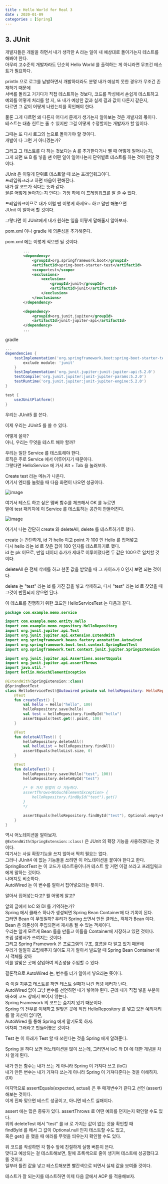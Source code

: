 ```yaml
---
title : Hello World for Real 3
date : 2020-01-09
categories : [Spring]
---
```


## 3. JUnit

개발자들은 개발을 하면서 내가 생각한 A 라는 일이 내 예상대로 돌아가는지 테스트를 해봐야 한다.  
아무리 고수준의 개발자라도 단순히 Hello World 를 출력하는 게 아니라면 무조건 테스트가 필요하다.  

println 으로 로그를 남발하면서 개발하더라도 분명 내가 예상치 못한 경우가 무조건 존재하기 때문에  
서버를 돌리고 거기다가 직접 테스트하는 것보다, 코드를 작성해서 손쉽게 테스트하고  
예외를 어떻게 처리를 할 지, 또 내가 예상한 값과 실제 결과 값이 다른지 같은지,  
다르면 그 값이 어떻게 나왔는지를 확인해야 한다.  

물론 그게 다르면 왜 다른지 어디서 문제가 생기는지 알아보는 것은 개발자의 몫이다.  
테스트는 대충 힌트는 줄 수 있지만 그걸 어떻게 수정할지는 개발자가 할 일이다.  

그때는 또 다시 로그의 늪으로 돌아가야 할 것이다.  
개발이 다 그런 거 아니겠는가?  

그리고 그 테스트를 다 하는 것보다는 A 를 추가한다거나 뺄 때 어떻게 일어나는지,  
그게 되면 또 B 를 넣을 땐 어떤 일이 일어나는지 단위별로 테스트를 하는 것이 편할 것이다.  

JUnit 은 이렇게 단위로 테스트할 때 쓰는 프레임워크이다.  
프레임워크라고 하면 마음이 편해진다.  
내가 짤 코드가 적다는 뜻과 같다.  
물론 어떻게 돌아가는지 안다는 가정 하에 이 프레임워크를 잘 쓸 수 있다.  

프레임워크이므로 내가 이럴 땐 이렇게 하세요~ 하고 말만 해놓으면  
JUnit 이 알아서 할 것이다.  

그렇다면 이 JUnit에게 내가 원하는 일을 어떻게 말해줄지 알아보자.  

pom.xml 이나 gradle 에 의존성을 추가해준다.  

pom.xml 에는 이렇게 적으면 될 것이다.  

```xml
        ...
        <dependency>
            <groupId>org.springframework.boot</groupId>
            <artifactId>spring-boot-starter-test</artifactId>
            <scope>test</scope>
            <exclusions>
                <exclusion>
                    <groupId>junit</groupId>
                    <artifactId>junit</artifactId>
                </exclusion>
            </exclusions>
        </dependency>

        <dependency>
            <groupId>org.junit.jupiter</groupId>
            <artifactId>junit-jupiter-api</artifactId>
        </dependency>
        ...
```

gradle  

```gradle
...
dependencies {
    testImplementation('org.springframework.boot:spring-boot-starter-test') {
        exclude module: 'junit'
    }
    testImplementation('org.junit.jupiter:junit-jupiter-api:5.2.0')
    testCompile('org.junit.jupiter:junit-jupiter-params:5.2.0')
    testRuntime('org.junit.jupiter:junit-jupiter-engine:5.2.0')
}

test { 
    useJUnitPlatform() 
}

```

우리는 JUnit5 를 쓴다.  

이제 우리는 JUnit5 를 쓸 수 있다.  

어떻게 쓸까?  
아니, 우리는 무엇을 테스트 해야 할까?  

우리는 일단 Service 를 테스트해야 한다.  
로직은 주로 Service 에서 이루어지기 때문이다.  
그렇다면 HelloService 에 가서 Alt + Tab 을 눌러보자.  

Create test 라는 메뉴가 나온다.  
여기서 엔터를 눌렀을 때 다음 화면이 나오면 성공이다.  

![image](https://user-images.githubusercontent.com/22045424/72053000-8bb77600-3309-11ea-96f2-eecdefeae2ee.png)

여기서 테스트 하고 싶은 멤버 함수를 체크해서 OK 를 누르면  
밑에 test 패키지에 이 Service 를 테스트하는 공간이 만들어진다.  

![image](https://user-images.githubusercontent.com/22045424/72053301-18623400-330a-11ea-83a7-6aca25a87f21.png)

여기서 나는 간단히 create 와 deleteAll, delete 를 테스트하기로 했다.  

create 는 간단하게, id 가 hello 이고 point 가 100 인 Hello 를 집어넣고  
다시 hello 라는 id 로 찾은 값이 100 인지를 테스트하기로 했다.  
id 는 pk 이므로, 만일 데이터 추가가 제대로 이루어졌다면 두 값은 100으로 일치할 것이다.  

deleteAll 은 전체 삭제를 하고 현존 값을 받았을 때 그 사이즈가 0 인지 보면 되는 것이다.  

delete 는 "test" 라는 id 를 가진 값을 넣고 삭제하고, 다시 "test" 라는 id 로 찾았을 때 그것이 반환되지 않으면 된다.  

이 테스트를 진행하기 위한 코드인 HelloServiceTest 는 다음과 같다.  

```kotlin
package com.example.memo.service

import com.example.memo.entity.Hello
import com.example.memo.repository.HelloRepository
import org.junit.jupiter.api.Test
import org.junit.jupiter.api.extension.ExtendWith
import org.springframework.beans.factory.annotation.Autowired
import org.springframework.boot.test.context.SpringBootTest
import org.springframework.test.context.junit.jupiter.SpringExtension

import org.junit.jupiter.api.Assertions.assertEquals
import org.junit.jupiter.api.assertThrows
import java.util.*
import kotlin.NoSuchElementException

@ExtendWith(SpringExtension::class)
@SpringBootTest
class HelloServiceTest(@Autowired private val helloRepository: HelloRepository) {
    @Test
    fun createTest() {
        val hello = Hello("hello", 100)
        helloRepository.save(hello)
        val test = helloRepository.findById("hello")
        assertEquals(test.get().point, 100)
    }

    @Test
    fun deleteAllTest() {
        helloRepository.deleteAll()
        val helloList = helloRepository.findAll()
        assertEquals(helloList.size, 0)
    }

    @Test
    fun deleteTest() {
        helloRepository.save(Hello("test", 100))
        helloRepository.deleteById("test")
        
        /* 두 가지 방법이 다 가능하다.
        assertThrows<NoSuchElementException> {
            helloRepository.findById("test").get()
        }
        */

        assertEquals(helloRepository.findById("test"), Optional.empty<Hello>())
    }
}
```

역시 어노테이션을 알아보자.  
`@ExtendWith(SpringExtension::class)` 은 JUnit 의 확장 기능을 사용하겠다는 것이다.  
여기서는 사실 확장기능을 쓰지 않아서 딱히 필요는 없다.  
그러나 JUnit4 에 없는 기능들을 쓰려면 이 어노테이션을 붙여야 한다고 한다.  
SpringBootTest 는 이 코드가 테스트용이니까 테스트 할 거면 이걸 쓰라고 프레임워크에게 말하는 것이다.  
나머지도 비슷하다.  
AutoWired 는 이 변수를 알아서 집어넣으라는 뜻이다.  

알아서 집어넣는다고? 뭘 어떻게 알고?  

앞의 글에서 IoC 와 DI 를 기억하는가?  
Spring 에서 클래스 하나가 생성되면 Spring Bean Container에 다 기록이 된다.  
그러면 Bean 이 무엇일까? 우리가 Spring 쓰면서 만든 클래스, 객체가 Bean 이다.  
Bean 은 의존성이 주입되면서 재사용 될 수 있는 객체이다.  
우리는 알게 모르게 Bean 들을 만들고 이들을 Container에 저장하고 있던 것이다.  
조립 설명서가 쓰여지는 것이다.  
그리고 Spring Framework 은 프로그램의 구조, 흐름을 다 알고 있기 때문에  
우리가 일일히 조립해주지 않아도 자기 알아서 빌드할 때 Spring Bean Container 에서 객체를 찾아  
이를 알맞은 곳에 삽입하여 의존성을 주입할 수 있다.  

결론적으로 AutoWired 는, 변수를 너가 알아서 넣으라는 뜻이다.  

즉 이걸 지우고 테스트를 하면 테스트 실패가 나긴 커녕 에러가 난다.  
AutoWired 없이 그냥 변수를 선언하면 내가 넣어야 된다. 근데 내가 직접 넣을 부분이 애초에 코드 상에서 보이지 않는다.  
Spring Framework 의 코드는 숨겨져 있기 때문이다.  
Spring 의 전부를 이해하고 알맞은 곳에 직접 HelloRepository 를 넣고 모든 예외처리를 할 자신이 없다면,  
AutoWired 를 통해 Spring 에게 맡기도록 하자.  
어차피 그러라고 만들어놓은 것이다.  

Test 는 이 아래가 Test 할 때 쓰인다는 것을 Spring 에게 알려준다.  

Spring 을 하다 보면 어노테이션을 많이 쓰는데, 그러면서 IoC 와 DI 에 대한 개념을 차차 알게 된다.  

내가 만든 함수는 내가 쓰는 게 아니라 Spring 이 가져다 쓰고 (IoC)  
내가 만든 변수는 내가 가져다 쓰는게 아니라 Spring 이 가져다준다는 것을 이해하자. (DI)  

마지막으로 assertEquals(expected, actual) 은 두 매개변수가 같다고 선언 (assert) 해보는 것이다.  
이게 진짜 맞으면 테스트 성공이고, 아니면 테스트 실패이다.  

assert 에는 많은 종류가 있다. assertThrows 로 어떤 예외를 던지는지 확인할 수도 있다.  
위의 deleteTest 에서 "test" 를 id 로 가지는 값이 없는 것을 확인할 때  
findById 를 해서 그 값이 Optional.null 인지 테스트할 수도 있고,  
혹은 get() 을 했을 때 에러를 무엇을 띄우는지 확인할 수도 있다.  

위 코드를 작성하면 각 함수 앞에 친절하게 실행 버튼이 뜬다.  
맞다고 예상되는 걸 테스트해보면, 밑에 초록색으로 줄이 생기며 테스트에 성공했다고 뜰 것이고  
일부러 틀린 값을 넣고 테스트해보면 빨간색으로 되면서 실제 값을 보여줄 것이다.  

테스트가 잘 되는지를 테스트하면 이제 다음 글에서 AOP 를 적용해보자.  
